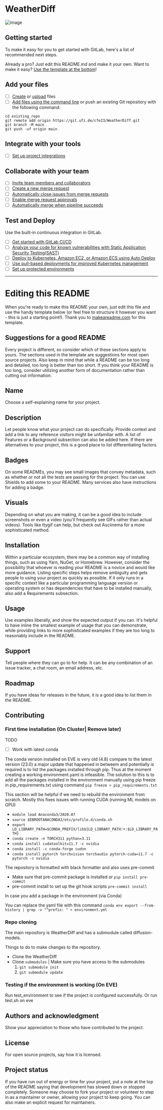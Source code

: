 # WeatherDiff

![image](https://github.com/ECMWFCode4Earth/diffusion-models-for-weather-prediction/assets/44346640/2210556e-953a-46ac-aecf-809ce6c8cf65)


## Getting started

To make it easy for you to get started with GitLab, here's a list of recommended next steps.

Already a pro? Just edit this README.md and make it your own. Want to make it easy? [Use the template at the bottom](#editing-this-readme)!

## Add your files

- [ ] [Create](https://docs.gitlab.com/ee/user/project/repository/web_editor.html#create-a-file) or [upload](https://docs.gitlab.com/ee/user/project/repository/web_editor.html#upload-a-file) files
- [ ] [Add files using the command line](https://docs.gitlab.com/ee/gitlab-basics/add-file.html#add-a-file-using-the-command-line) or push an existing Git repository with the following command:

```
cd existing_repo
git remote add origin https://git.ufz.de/cfe23/WeatherDiff.git
git branch -M main
git push -uf origin main
```

## Integrate with your tools

- [ ] [Set up project integrations](https://git.ufz.de/cfe23/WeatherDiff/-/settings/integrations)

## Collaborate with your team

- [ ] [Invite team members and collaborators](https://docs.gitlab.com/ee/user/project/members/)
- [ ] [Create a new merge request](https://docs.gitlab.com/ee/user/project/merge_requests/creating_merge_requests.html)
- [ ] [Automatically close issues from merge requests](https://docs.gitlab.com/ee/user/project/issues/managing_issues.html#closing-issues-automatically)
- [ ] [Enable merge request approvals](https://docs.gitlab.com/ee/user/project/merge_requests/approvals/)
- [ ] [Automatically merge when pipeline succeeds](https://docs.gitlab.com/ee/user/project/merge_requests/merge_when_pipeline_succeeds.html)

## Test and Deploy

Use the built-in continuous integration in GitLab.

- [ ] [Get started with GitLab CI/CD](https://docs.gitlab.com/ee/ci/quick_start/index.html)
- [ ] [Analyze your code for known vulnerabilities with Static Application Security Testing(SAST)](https://docs.gitlab.com/ee/user/application_security/sast/)
- [ ] [Deploy to Kubernetes, Amazon EC2, or Amazon ECS using Auto Deploy](https://docs.gitlab.com/ee/topics/autodevops/requirements.html)
- [ ] [Use pull-based deployments for improved Kubernetes management](https://docs.gitlab.com/ee/user/clusters/agent/)
- [ ] [Set up protected environments](https://docs.gitlab.com/ee/ci/environments/protected_environments.html)

***

# Editing this README

When you're ready to make this README your own, just edit this file and use the handy template below (or feel free to structure it however you want - this is just a starting point!). Thank you to [makeareadme.com](https://www.makeareadme.com/) for this template.

## Suggestions for a good README
Every project is different, so consider which of these sections apply to yours. The sections used in the template are suggestions for most open source projects. Also keep in mind that while a README can be too long and detailed, too long is better than too short. If you think your README is too long, consider utilizing another form of documentation rather than cutting out information.

## Name
Choose a self-explaining name for your project.

## Description
Let people know what your project can do specifically. Provide context and add a link to any reference visitors might be unfamiliar with. A list of Features or a Background subsection can also be added here. If there are alternatives to your project, this is a good place to list differentiating factors.

## Badges
On some READMEs, you may see small images that convey metadata, such as whether or not all the tests are passing for the project. You can use Shields to add some to your README. Many services also have instructions for adding a badge.

## Visuals
Depending on what you are making, it can be a good idea to include screenshots or even a video (you'll frequently see GIFs rather than actual videos). Tools like ttygif can help, but check out Asciinema for a more sophisticated method.

## Installation
Within a particular ecosystem, there may be a common way of installing things, such as using Yarn, NuGet, or Homebrew. However, consider the possibility that whoever is reading your README is a novice and would like more guidance. Listing specific steps helps remove ambiguity and gets people to using your project as quickly as possible. If it only runs in a specific context like a particular programming language version or operating system or has dependencies that have to be installed manually, also add a Requirements subsection.

## Usage
Use examples liberally, and show the expected output if you can. It's helpful to have inline the smallest example of usage that you can demonstrate, while providing links to more sophisticated examples if they are too long to reasonably include in the README.

## Support
Tell people where they can go to for help. It can be any combination of an issue tracker, a chat room, an email address, etc.

## Roadmap
If you have ideas for releases in the future, it is a good idea to list them in the README.

## Contributing

### First time installation (On Cluster| Remove later)
TODO
- [ ] Work with latest conda

The conda version installed on EVE is very old (4.8) compare to the latest version (23.0) a major update that happened in betweem and potentially is required is to list the packages installed through pip. Thus at the moment creating a working environment.yaml is infeasible. The solution to this is to add all the packages installed in the environment manually using pip freeze in pip_requirements.txt using command `pip freeze > pip_requirements.txt`

This section will be helpful if we need to rebuild the environment from scratch. Mostly this fixes issues with running CUDA (running ML models on GPU)

- `module load Anaconda3/2020.07`
- `source $EBROOTANACONDA3/etc/profile.d/conda.sh`
- `export LD_LIBRARY_PATH=$CONDA_PREFIX/lib${LD_LIBRARY_PATH:+:$LD_LIBRARY_PATH}`
- `conda create -n TORCH311 python=3.11`
- `conda install cudatoolkit=11.7 -c nvidia`
- `conda install -c conda-forge cudnn`
- `conda install pytorch torchvision torchaudio pytorch-cuda=11.7 -c pytorch -c nvidia`

The repository is formatted with black formatter and also uses pre-commit
- Make sure that pre-commit package is installed or `pip install pre-commit`
- pre-commit install to set up the git hook scripts `pre-commit install`

In case you add a package in the environment (via Conda)

You can replace the yaml file with this command `conda env export --from-history | grep -v "^prefix: " > environment.yml`

### Repo cloning

The main repository is WeatherDiff and has a submodule called diffusion-models.

Things to do to make changes to the repository.
- Clone the WeatherDiff
- Clone `submodules` | Make sure you have access to the submodules
    1. `git submodule init` 
    2. `git submodule update`


### Testing if the environment is working (On EVE)
Run test_environment to see if the project is configured successfully. Or run test.sh on eve

## Authors and acknowledgment
Show your appreciation to those who have contributed to the project.

## License
For open source projects, say how it is licensed.

## Project status
If you have run out of energy or time for your project, put a note at the top of the README saying that development has slowed down or stopped completely. Someone may choose to fork your project or volunteer to step in as a maintainer or owner, allowing your project to keep going. You can also make an explicit request for maintainers.

